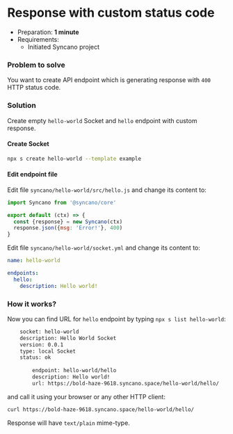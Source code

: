 # Response with custom status code

- Preparation: **1 minute**
- Requirements:
  - Initiated Syncano project

### Problem to solve

You want to create API endpoint which is generating response with `400` HTTP status code.

### Solution

Create empty `hello-world` Socket and `hello` endpoint with custom response.

#### Create Socket

```sh
npx s create hello-world --template example
```

#### Edit endpoint file

Edit file `syncano/hello-world/src/hello.js` and change its content to:

```js
import Syncano from '@syncano/core'

export default (ctx) => {
  const {response} = new Syncano(ctx)
  response.json({msg: 'Error!'}, 400)
}
```

Edit file `syncano/hello-world/socket.yml` and change its content to:

```yaml
name: hello-world

endpoints:
  hello:
    description: Hello world!
```

### How it works?

Now you can find URL for `hello` endpoint by typing `npx s list hello-world`:

```sh
    socket: hello-world 
    description: Hello World Socket
    version: 0.0.1 
    type: local Socket 
    status: ok 
 
        endpoint: hello-world/hello 
        description: Hello world! 
        url: https://bold-haze-9618.syncano.space/hello-world/hello/ 
```

and call it using your browser or any other HTTP client:

```sh
curl https://bold-haze-9618.syncano.space/hello-world/hello/
```

Response will have `text/plain` mime-type.
